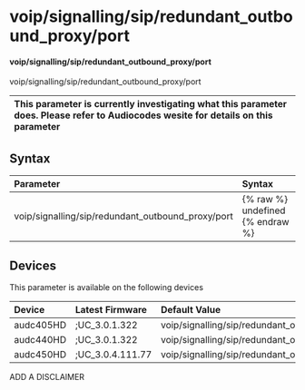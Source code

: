 ﻿---
description: voip/signalling/sip/redundant_outbound_proxy/port
search: false
---

# voip/signalling/sip/redundant_outbound_proxy/port

#### voip/signalling/sip/redundant_outbound_proxy/port

voip/signalling/sip/redundant_outbound_proxy/port


| This parameter is currently investigating what this parameter does. Please refer to Audiocodes wesite for details on this parameter | 
| :--- |

## Syntax
| Parameter | Syntax |
| :--- | :--- |
|voip/signalling/sip/redundant_outbound_proxy/port | {% raw %} undefined {% endraw %}|

## Devices
This parameter is available on the following devices

| Device | Latest Firmware | Default Value |
|:---|:---|:---|
| audc405HD | ;UC_3.0.1.322 | voip/signalling/sip/redundant_outbound_proxy/port=5060 
| audc440HD | ;UC_3.0.1.322 | voip/signalling/sip/redundant_outbound_proxy/port=5060 
| audc450HD | ;UC_3.0.4.111.77 | voip/signalling/sip/redundant_outbound_proxy/port=5060 

ADD A DISCLAIMER
